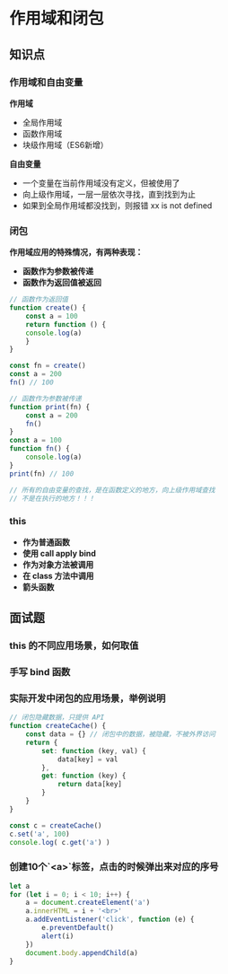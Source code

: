 # 作用域和闭包

## 知识点

### 作用域和自由变量

**作用域**

* 全局作用域
* 函数作用域
* 块级作用域（ES6新增）

**自由变量**

* 一个变量在当前作用域没有定义，但被使用了
* 向上级作用域，一层一层依次寻找，直到找到为止
* 如果到全局作用域都没找到，则报错 xx is not defined

### 闭包

**作用域应用的特殊情况，有两种表现：**

* **函数作为参数被传递**
* **函数作为返回值被返回**

```javascript
// 函数作为返回值
function create() {
    const a = 100
    return function () {
    console.log(a)
    }
}

const fn = create()
const a = 200
fn() // 100

// 函数作为参数被传递
function print(fn) {
    const a = 200
    fn()
}
const a = 100
function fn() {
    console.log(a)
}
print(fn) // 100

// 所有的自由变量的查找，是在函数定义的地方，向上级作用域查找
// 不是在执行的地方！！！

```

### this

* **作为普通函数**
* **使用 call apply bind** 
* **作为对象方法被调用**
* **在 class 方法中调用**
* **箭头函数**

## 面试题

### this 的不同应用场景，如何取值

### 手写 bind 函数

### 实际开发中闭包的应用场景，举例说明

```javascript
// 闭包隐藏数据，只提供 API
function createCache() {
    const data = {} // 闭包中的数据，被隐藏，不被外界访问
    return {
        set: function (key, val) {
            data[key] = val
        },
        get: function (key) {
            return data[key]
        }
    }
}

const c = createCache()
c.set('a', 100)
console.log( c.get('a') )
```

### 创建10个\`&lt;a&gt;\`标签，点击的时候弹出来对应的序号

```javascript
let a
for (let i = 0; i < 10; i++) {
    a = document.createElement('a')
    a.innerHTML = i + '<br>'
    a.addEventListener('click', function (e) {
        e.preventDefault()
        alert(i)
    })
    document.body.appendChild(a)
}

```



